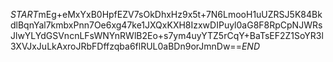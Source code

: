 $START$mEg+eMxYxB0HpfEZV7sOkDhxHz9x5t+7N6LmooH1uUZRSJ5K84BkdlBqnYal7kmbxPnn7Oe6xg47ke1JXQxKXH8IzxwDIPuyl0aG8F8RpCpNJWRsJlwYLYdGSVncnLFsWNYnRWlB2Eo+s7ym4uyYTZ5rCqY+BaTsEF2Z1SoYR3l3XVJxJuLkAxroJRbFDffzqba6flRUL0aBDn9orJmnDw==$END$